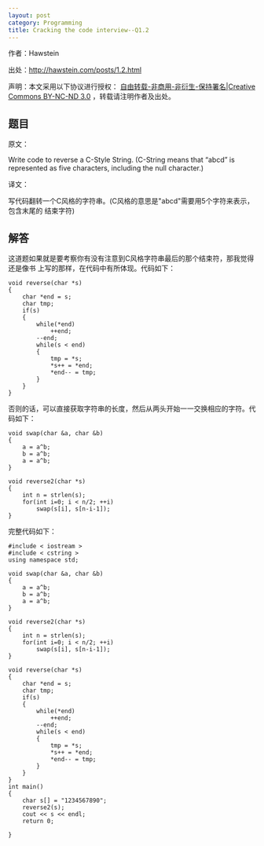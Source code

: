 ```yaml
---
layout: post
category: Programming
title: Cracking the code interview--Q1.2
---
```


作者：Hawstein

出处：<http://hawstein.com/posts/1.2.html>

声明：本文采用以下协议进行授权：
[自由转载-非商用-非衍生-保持署名|Creative Commons BY-NC-ND 3.0](http://creativecommons.org/licenses/by-nc-nd/3.0/deed.zh)
，转载请注明作者及出处。

## 题目

原文：

Write code to reverse a C-Style String. (C-String means that “abcd” is
represented as five characters, including the null character.)

译文：

写代码翻转一个C风格的字符串。(C风格的意思是"abcd"需要用5个字符来表示，包含末尾的
结束字符)

## 解答

这道题如果就是要考察你有没有注意到C风格字符串最后的那个结束符，那我觉得还是像书
上写的那样，在代码中有所体现。代码如下：

<pre><code>void reverse(char *s)
{
    char *end = s;
    char tmp;
    if(s)
    {
        while(*end)
            ++end;
        --end;
        while(s < end)
        {
            tmp = *s;
            *s++ = *end;
            *end-- = tmp;
        }
    }
}
</code></pre>

否则的话，可以直接获取字符串的长度，然后从两头开始一一交换相应的字符。代码如下：

<pre><code>void swap(char &a, char &b)
{
    a = a^b;
    b = a^b;
    a = a^b;
}

void reverse2(char *s)
{
    int n = strlen(s);
    for(int i=0; i < n/2; ++i)
        swap(s[i], s[n-i-1]);
}
</code></pre>

完整代码如下：

<pre><code>#include < iostream >
#include < cstring >
using namespace std;

void swap(char &a, char &b)
{
    a = a^b;
    b = a^b;
    a = a^b;
}

void reverse2(char *s)
{
    int n = strlen(s);
    for(int i=0; i < n/2; ++i)
        swap(s[i], s[n-i-1]);
}

void reverse(char *s)
{
    char *end = s;
    char tmp;
    if(s)
    {
        while(*end)
            ++end;
        --end;
        while(s < end)
        {
            tmp = *s;
            *s++ = *end;
            *end-- = tmp;
        }
    }
}
int main()
{
    char s[] = "1234567890";
    reverse2(s);
    cout << s << endl;
    return 0;
    
}
</code></pre>
